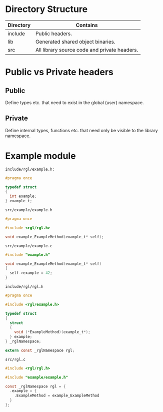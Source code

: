 Directory Structure
===================

Directory | Contains
--------- | --------
include   | Public headers.
lib       | Generated shared object binaries.
src       | All library source code and private headers.

Public vs Private headers
=========================

Public
------
Define types etc. that need to exist in the global (user) namespace.

Private
-------
Define internal types, functions etc. that need only be visible to the library
namespace.

Example module
==============

`include/rgl/example.h:`
```c
#pragma once

typedef struct
{
  int example;
} example_t;
```

`src/example/example.h`
```c
#pragma once

#include <rgl/rgl.h>

void example_ExampleMethod(example_t* self);
```

`src/example/example.c`
```c
#include "example.h"

void example_ExampleMethod(example_t* self)
{
  self->example = 42;
}
```

`include/rgl/rgl.h`
```c
#pragma once

#include <rgl/example.h>

typedef struct
{
  struct
  {
    void (*ExampleMethod)(example_t*);
  } example;
} _rglNamespace;

extern const _rglNamespace rgl;
```

`src/rgl.c`
```c
#include <rgl/rgl.h>

#include "example/example.h"

const _rglNamespace rgl = {
  .example = {
    .ExampleMethod = example_ExampleMethod
  }
};
```
